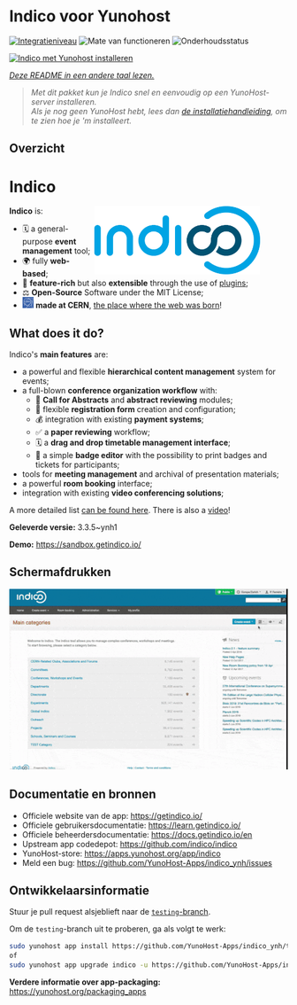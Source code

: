 <!--
NB: Deze README is automatisch gegenereerd door <https://github.com/YunoHost/apps/tree/master/tools/readme_generator>
Hij mag NIET handmatig aangepast worden.
-->

# Indico voor Yunohost

[![Integratieniveau](https://apps.yunohost.org/badge/integration/indico)](https://ci-apps.yunohost.org/ci/apps/indico/)
![Mate van functioneren](https://apps.yunohost.org/badge/state/indico)
![Onderhoudsstatus](https://apps.yunohost.org/badge/maintained/indico)

[![Indico met Yunohost installeren](https://install-app.yunohost.org/install-with-yunohost.svg)](https://install-app.yunohost.org/?app=indico)

*[Deze README in een andere taal lezen.](./ALL_README.md)*

> *Met dit pakket kun je Indico snel en eenvoudig op een YunoHost-server installeren.*  
> *Als je nog geen YunoHost hebt, lees dan [de installatiehandleiding](https://yunohost.org/install), om te zien hoe je 'm installeert.*

## Overzicht

# Indico 

<img src="https://github.com/indico/indico/raw/master/indico/web/static/images/logo_indico.png"
     align="right"
     width="300"
     style="width: 300px; float: right; margin-right: 50px;">

**Indico** is:
 * 🗓 a general-purpose **event management** tool;
 * 🌍 fully **web-based**;
 * 🧩 **feature-rich** but also **extensible** through the use of [plugins](https://docs.getindico.io/en/stable/plugins/);
 * ⚖️ **Open-Source** Software under the MIT License;
 * <img src="https://raw.githubusercontent.com/indico/assets/master/cern_badge.png" width="20"> **made at CERN**, [the place where the web was born](https://home.cern/science/computing/birth-web)!

## What does it do?
Indico's **main features** are:
 * a powerful and flexible **hierarchical content management** system for events;
 * a full-blown **conference organization workflow** with:
   - 📢 **Call for Abstracts** and **abstract reviewing** modules;
   - 📝 flexible **registration form** creation and configuration;
   - 💰 integration with existing **payment systems**;
   - ✅ a **paper reviewing** workflow;
   - 🗓 a **drag and drop timetable management interface**;
   - 🎫 a simple **badge editor** with the possibility to print badges and tickets for participants;
 * tools for **meeting management** and archival of presentation materials;
 * a powerful **room booking** interface;
 * integration with existing **video conferencing solutions**;

A more detailed list [can be found here](https://getindico.io/features/). There is also a [video](https://www.youtube.com/watch?v=yo8rgg9dOcc)!


**Geleverde versie:** 3.3.5~ynh1

**Demo:** <https://sandbox.getindico.io/>

## Schermafdrukken

![Schermafdrukken van Indico](./doc/screenshots/sneakpeek.gif)

## Documentatie en bronnen

- Officiele website van de app: <https://getindico.io/>
- Officiele gebruikersdocumentatie: <https://learn.getindico.io/>
- Officiele beheerdersdocumentatie: <https://docs.getindico.io/en>
- Upstream app codedepot: <https://github.com/indico/indico>
- YunoHost-store: <https://apps.yunohost.org/app/indico>
- Meld een bug: <https://github.com/YunoHost-Apps/indico_ynh/issues>

## Ontwikkelaarsinformatie

Stuur je pull request alsjeblieft naar de [`testing`-branch](https://github.com/YunoHost-Apps/indico_ynh/tree/testing).

Om de `testing`-branch uit te proberen, ga als volgt te werk:

```bash
sudo yunohost app install https://github.com/YunoHost-Apps/indico_ynh/tree/testing --debug
of
sudo yunohost app upgrade indico -u https://github.com/YunoHost-Apps/indico_ynh/tree/testing --debug
```

**Verdere informatie over app-packaging:** <https://yunohost.org/packaging_apps>
